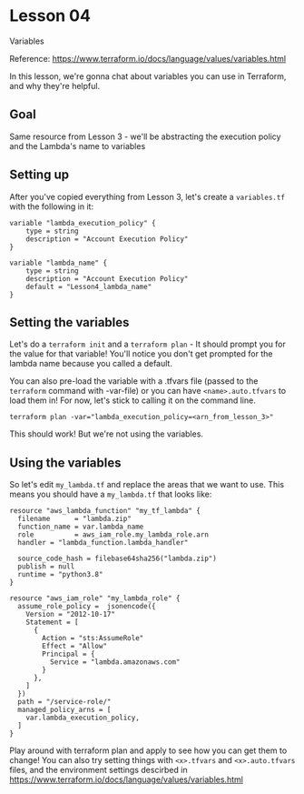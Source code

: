 # Lesson 04
Variables

Reference: https://www.terraform.io/docs/language/values/variables.html

In this lesson, we're gonna chat about variables you can use in Terraform, and why they're helpful. 

## Goal
Same resource from Lesson 3 - we'll be abstracting the execution policy and the Lambda's name to variables

## Setting up
After you've copied everything from Lesson 3, let's create a `variables.tf` with the following in it:
```hcl
variable "lambda_execution_policy" {
    type = string
    description = "Account Execution Policy"
}

variable "lambda_name" {
    type = string
    description = "Account Execution Policy"
    default = "Lesson4_lambda_name"
}
```

## Setting the variables
Let's do a `terraform init` and a `terraform plan` - It should prompt you for the value for that variable! You'll notice you don't get prompted for the lambda name because you called a default.

You can also pre-load the variable with a .tfvars file (passed to the `terraform` command with -var-file) or you can have `<name>.auto.tfvars` to load them in! For now, let's stick to calling it on the command line.

`terraform plan -var="lambda_execution_policy=<arn_from_lesson_3>"`

This should work! But we're not using the variables.

## Using the variables
So let's edit `my_lambda.tf` and replace the areas that we want to use. This means you should have a `my_lambda.tf` that looks like:
```hcl
resource "aws_lambda_function" "my_tf_lambda" {
  filename      = "lambda.zip"
  function_name = var.lambda_name
  role          = aws_iam_role.my_lambda_role.arn
  handler = "lambda_function.lambda_handler"

  source_code_hash = filebase64sha256("lambda.zip")
  publish = null
  runtime = "python3.8"
}

resource "aws_iam_role" "my_lambda_role" {
  assume_role_policy =  jsonencode({
    Version = "2012-10-17"
    Statement = [
      {
        Action = "sts:AssumeRole"
        Effect = "Allow"
        Principal = {
          Service = "lambda.amazonaws.com"
        }
      },
    ]
  })
  path = "/service-role/"
  managed_policy_arns = [
    var.lambda_execution_policy,
  ]
}
```

Play around with terraform plan and apply to see how you can get them to change! You can also try setting things with `<x>.tfvars` and `<x>.auto.tfvars` files, and the environment settings descirbed in https://www.terraform.io/docs/language/values/variables.html
